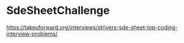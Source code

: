 # SdeSheetChallenge
https://takeuforward.org/interviews/strivers-sde-sheet-top-coding-interview-problems/
